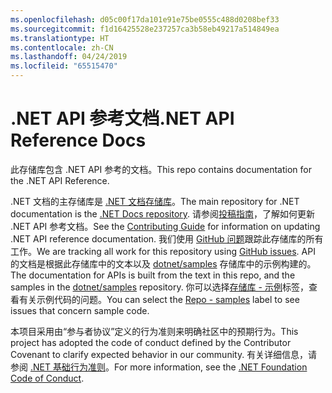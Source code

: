 ```yaml
---
ms.openlocfilehash: d05c00f17da101e91e75be0555c488d0208bef33
ms.sourcegitcommit: f1d16425528e237257ca3b58eb49217a514849ea
ms.translationtype: HT
ms.contentlocale: zh-CN
ms.lasthandoff: 04/24/2019
ms.locfileid: "65515470"
---
```

# <a name="net-api-reference-docs"></a><span data-ttu-id="e6013-101">.NET API 参考文档</span><span class="sxs-lookup"><span data-stu-id="e6013-101">.NET API Reference Docs</span></span>

<span data-ttu-id="e6013-102">此存储库包含 .NET API 参考的文档。</span><span class="sxs-lookup"><span data-stu-id="e6013-102">This repo contains documentation for the .NET API Reference.</span></span>

<span data-ttu-id="e6013-103">.NET 文档的主存储库是 [.NET 文档存储库](https://github.com/dotnet/docs)。</span><span class="sxs-lookup"><span data-stu-id="e6013-103">The main repository for .NET documentation is the [.NET Docs repository](https://github.com/dotnet/docs).</span></span> <span data-ttu-id="e6013-104">请参阅[投稿指南](https://github.com/dotnet/docs/blob/master/CONTRIBUTING.md)，了解如何更新 .NET API 参考文档。</span><span class="sxs-lookup"><span data-stu-id="e6013-104">See the [Contributing Guide](https://github.com/dotnet/docs/blob/master/CONTRIBUTING.md) for information on updating .NET API reference documentation.</span></span>
<span data-ttu-id="e6013-105">我们使用 [GitHub 问题](https://github.com/dotnet/dotnet-api-docs/issues)跟踪此存储库的所有工作。</span><span class="sxs-lookup"><span data-stu-id="e6013-105">We are tracking all work for this repository using [GitHub issues](https://github.com/dotnet/dotnet-api-docs/issues).</span></span> <span data-ttu-id="e6013-106">API 的文档是根据此存储库中的文本以及 [dotnet/samples](https://github.com/dotnet/samples) 存储库中的示例构建的。</span><span class="sxs-lookup"><span data-stu-id="e6013-106">The documentation for APIs is built from the text in this repo, and the samples in the [dotnet/samples](https://github.com/dotnet/samples) repository.</span></span> <span data-ttu-id="e6013-107">你可以选择[存储库 - 示例](https://github.com/dotnet/docs/issues?q=is%3Aopen+is%3Aissue+label%3A%22%3Afile_folder%3A+Repo+-+samples%22)标签，查看有关示例代码的问题。</span><span class="sxs-lookup"><span data-stu-id="e6013-107">You can select the [Repo - samples](https://github.com/dotnet/docs/issues?q=is%3Aopen+is%3Aissue+label%3A%22%3Afile_folder%3A+Repo+-+samples%22) label to see issues that concern sample code.</span></span>

<span data-ttu-id="e6013-108">本项目采用由“参与者协议”定义的行为准则来明确社区中的预期行为。</span><span class="sxs-lookup"><span data-stu-id="e6013-108">This project has adopted the code of conduct defined by the Contributor Covenant to clarify expected behavior in our community.</span></span> <span data-ttu-id="e6013-109">有关详细信息，请参阅 [.NET 基础行为准则](https://dotnetfoundation.org/code-of-conduct)。</span><span class="sxs-lookup"><span data-stu-id="e6013-109">For more information, see the [.NET Foundation Code of Conduct](https://dotnetfoundation.org/code-of-conduct).</span></span>
